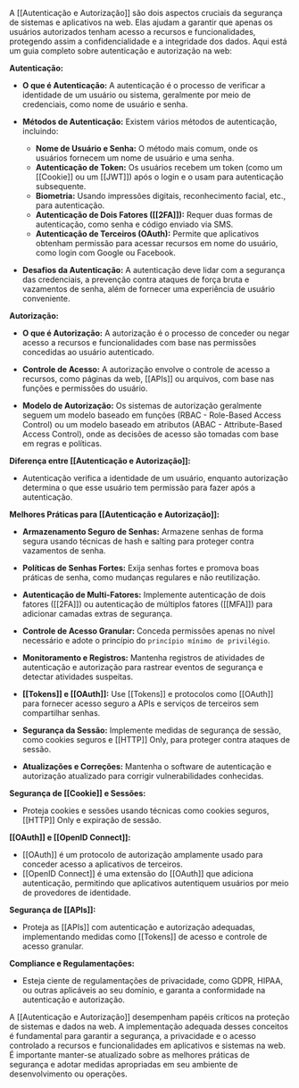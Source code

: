 A [[Autenticação e Autorização]] são dois aspectos cruciais da segurança de sistemas e aplicativos na web. Elas ajudam a garantir que apenas os usuários autorizados tenham acesso a recursos e funcionalidades, protegendo assim a confidencialidade e a integridade dos dados. Aqui está um guia completo sobre autenticação e autorização na web:

**Autenticação:**

- **O que é Autenticação:** A autenticação é o processo de verificar a identidade de um usuário ou sistema, geralmente por meio de credenciais, como nome de usuário e senha.
    
- **Métodos de Autenticação:** Existem vários métodos de autenticação, incluindo:
    
    - **Nome de Usuário e Senha:** O método mais comum, onde os usuários fornecem um nome de usuário e uma senha.
    - **Autenticação de Token:** Os usuários recebem um token (como um [[Cookie]] ou um [[JWT]]) após o login e o usam para autenticação subsequente.
    - **Biometria:** Usando impressões digitais, reconhecimento facial, etc., para autenticação.
    - **Autenticação de Dois Fatores ([[2FA]]):** Requer duas formas de autenticação, como senha e código enviado via SMS.
    - **Autenticação de Terceiros (OAuth):** Permite que aplicativos obtenham permissão para acessar recursos em nome do usuário, como login com Google ou Facebook.
- **Desafios da Autenticação:** A autenticação deve lidar com a segurança das credenciais, a prevenção contra ataques de força bruta e vazamentos de senha, além de fornecer uma experiência de usuário conveniente.

**Autorização:**

- **O que é Autorização:** A autorização é o processo de conceder ou negar acesso a recursos e funcionalidades com base nas permissões concedidas ao usuário autenticado.
    
- **Controle de Acesso:** A autorização envolve o controle de acesso a recursos, como páginas da web, [[APIs]] ou arquivos, com base nas funções e permissões do usuário.
    
- **Modelo de Autorização:** Os sistemas de autorização geralmente seguem um modelo baseado em funções (RBAC - Role-Based Access Control) ou um modelo baseado em atributos (ABAC - Attribute-Based Access Control), onde as decisões de acesso são tomadas com base em regras e políticas.

**Diferença entre [[Autenticação e Autorização]]:**

- Autenticação verifica a identidade de um usuário, enquanto autorização determina o que esse usuário tem permissão para fazer após a autenticação.

**Melhores Práticas para [[Autenticação e Autorização]]:**

- **Armazenamento Seguro de Senhas:** Armazene senhas de forma segura usando técnicas de hash e salting para proteger contra vazamentos de senha.
    
- **Políticas de Senhas Fortes:** Exija senhas fortes e promova boas práticas de senha, como mudanças regulares e não reutilização.
    
- **Autenticação de Multi-Fatores:** Implemente autenticação de dois fatores ([[2FA]]) ou autenticação de múltiplos fatores ([[MFA]]) para adicionar camadas extras de segurança.
    
- **Controle de Acesso Granular:** Conceda permissões apenas no nível necessário e adote o princípio do `princípio mínimo de privilégio`.
    
- **Monitoramento e Registros:** Mantenha registros de atividades de autenticação e autorização para rastrear eventos de segurança e detectar atividades suspeitas.
    
- **[[Tokens]] e [[OAuth]]:** Use [[Tokens]] e protocolos como [[OAuth]] para fornecer acesso seguro a APIs e serviços de terceiros sem compartilhar senhas.
    
- **Segurança da Sessão:** Implemente medidas de segurança de sessão, como cookies seguros e [[HTTP]] Only, para proteger contra ataques de sessão.
    
- **Atualizações e Correções:** Mantenha o software de autenticação e autorização atualizado para corrigir vulnerabilidades conhecidas.

**Segurança de [[Cookie]] e Sessões:**

- Proteja cookies e sessões usando técnicas como cookies seguros, [[HTTP]] Only e expiração de sessão.

**[[OAuth]] e [[OpenID Connect]]:**

- [[OAuth]] é um protocolo de autorização amplamente usado para conceder acesso a aplicativos de terceiros.
- [[OpenID Connect]] é uma extensão do [[OAuth]] que adiciona autenticação, permitindo que aplicativos autentiquem usuários por meio de provedores de identidade.

**Segurança de [[APIs]]:**

- Proteja as [[APIs]] com autenticação e autorização adequadas, implementando medidas como [[Tokens]] de acesso e controle de acesso granular.

**Compliance e Regulamentações:**

- Esteja ciente de regulamentações de privacidade, como GDPR, HIPAA, ou outras aplicáveis ao seu domínio, e garanta a conformidade na autenticação e autorização.

A [[Autenticação e Autorização]] desempenham papéis críticos na proteção de sistemas e dados na web. A implementação adequada desses conceitos é fundamental para garantir a segurança, a privacidade e o acesso controlado a recursos e funcionalidades em aplicativos e sistemas na web. É importante manter-se atualizado sobre as melhores práticas de segurança e adotar medidas apropriadas em seu ambiente de desenvolvimento ou operações.